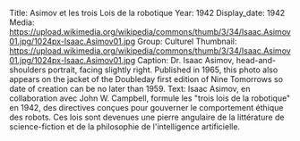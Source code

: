 Title: Asimov et les trois Lois de la robotique
Year: 1942
Display_date: 1942
Media: https://upload.wikimedia.org/wikipedia/commons/thumb/3/34/Isaac.Asimov01.jpg/1024px-Isaac.Asimov01.jpg
Group: Culturel
Thumbnail: https://upload.wikimedia.org/wikipedia/commons/thumb/3/34/Isaac.Asimov01.jpg/1024px-Isaac.Asimov01.jpg
Caption: Dr. Isaac Asimov, head-and-shoulders portrait, facing slightly right. Published in 1965, this photo also appears on the jacket of the Doubleday first edition of Nine Tomorrows so date of creation can be no later than 1959.
Text: Isaac Asimov, en collaboration avec John W. Campbell, formule les "trois lois de la robotique" en 1942, des directives conçues pour gouverner le comportement éthique des robots. Ces lois sont devenues une pierre angulaire de la littérature de science-fiction et de la philosophie de l'intelligence artificielle.